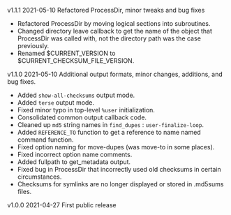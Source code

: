 v1.1.1 2021-05-10 Refactored ProcessDir, minor tweaks and bug fixes

 - Refactored ProcessDir by moving logical sections into subroutines.
 - Changed directory leave callback to get the name of the object that ProcessDir was called with, not the directory path was the case previously.
 - Renamed $CURRENT_VERSION to $CURRENT_CHECKSUM_FILE_VERSION.

v1.1.0 2021-05-10 Additional output formats, minor changes, additions, and bug fixes.

 - Added `show-all-checksums` output mode.
 - Added `terse` output mode.
 - Fixed minor typo in top-level `%user` initialization.
 - Consolidated common output callback code.
 - Cleaned up `md5` string names in `find_dupes` : `user-finalize-loop`.
 - Added `REFERENCE_TO` function to get a reference to name named command function.
 - Fixed option naming for move-dupes (was move-to in some places).
 - Fixed incorrect option name comments.
 - Added fullpath to get_metadata output.
 - Fixed bug in ProcessDir that incorrectly used old checksums in certain circumstances.
 - Checksums for symlinks are no longer displayed or stored in .md5sums files.

v1.0.0 2021-04-27 First public release
